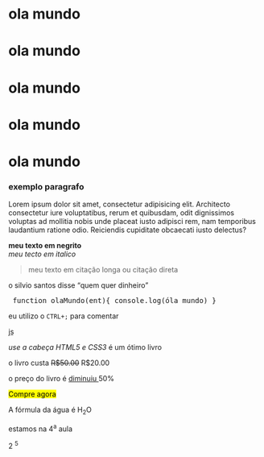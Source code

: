 <!DOCTYPE html> <html lang="en"> <head> <meta charset="UTF-8"> <meta name="viewport" content="width=device-width, initial-scale=1.0"> <title>minha primeira página com texto</title> </head> <body> <h1>ola mundo</h1> <h1>ola mundo</h1> <h1>ola mundo</h1> <h1>ola mundo</h1> <h1>ola mundo</h1> <h3>exemplo paragrafo</h3> <p>Lorem ipsum dolor sit amet, consectetur adipisicing elit. Architecto consectetur iure voluptatibus, rerum et quibusdam, odit dignissimos voluptas ad mollitia nobis unde placeat iusto adipisci rem, nam temporibus laudantium ratione odio. Reiciendis cupiditate obcaecati iusto delectus?</p> <p> <strong>meu texto em negrito</strong> <br> <em>meu tecto em italico</em> </p> <blockquote> <p>meu texto em citação longa ou citação direta</p> </blockquote> <p> o silvio santos disse <q>quem quer dinheiro</q> </p> <pre> function olaMundo(ent){ console.log(óla mundo) } </pre> <p>eu utilizo o <code>CTRL+;</code> para comentar</p> <p> <abbr title="javascript">js</abbr> </p> <p> <cite>use a cabeça HTML5 e CSS3</cite> é um ótimo livro </p> <p> o livro custa <del> R$50.00</del> R$20.00 </p> <p> o preço do livro é <ins>diminuiu </ins> 50% </p> <p> <mark>Compre agora</mark> </p> <p> A fórmula da água é H<sub>2</sub>O</p> <p>estamos na 4<sup>a</sup> aula</p> <p>2 <sup>5</sup></p> </body> </html>
